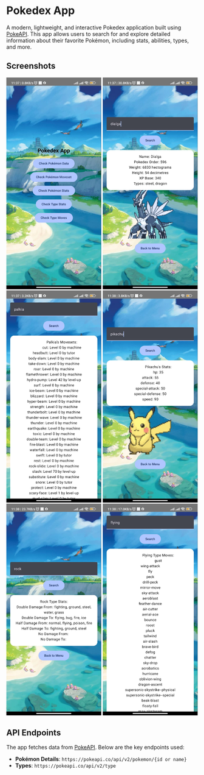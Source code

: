

# Pokedex App

A modern, lightweight, and interactive Pokedex application built using [PokeAPI](https://pokeapi.co). This app allows users to search for and explore detailed information about their favorite Pokémon, including stats, abilities, types, and more.



## Screenshots

<img src="Screenshots/MainMenu.jpg" alt="Main Menu" width="250">

<img src="Screenshots/PokeData.jpg" alt="Pokemon Data" width="250">

<img src="Screenshots/PokeMovesets.jpg" alt="Pokemon Movesets" width="250">

<img src="Screenshots/PokeStats.jpg" alt="Pokemon Stats" width="250">

<img src="Screenshots/TypeStats.jpg" alt="Type Stats" width="250">

<img src="Screenshots/TypeMoves.jpg" alt="Type Moves" width="250">


## API Endpoints

The app fetches data from [PokeAPI](https://pokeapi.co). Below are the key endpoints used:

- **Pokémon Details**: `https://pokeapi.co/api/v2/pokemon/{id or name}`
- **Types**: `https://pokeapi.co/api/v2/type`
